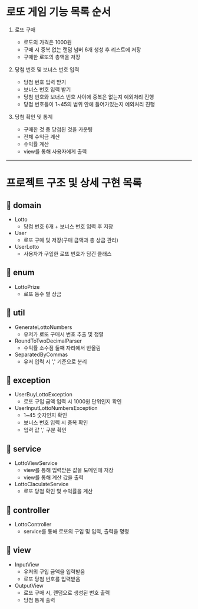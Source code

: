 # 로또 게임 기능 목록 순서

1. 로또 구매
    - 로도의 가격은 1000원
    - 구매 시 중복 없는 랜덤 넘버 6개 생성 후 리스트에 저장
    - 구매한 로또의 총액을 저장

2. 당첨 번호 및 보너스 번호 입력
    - 당첨 번호 입력 받기
    - 보너스 번호 입력 받기
    - 당첨 번호와 보너스 번호 사이에 중복은 없는지 예외처리 진행
    - 당첨 번호들이 1~45의 범위 안에 들어가있는지 예외처리 진행

3. 당첨 확인 및 통계
    - 구매한 것 중 당첨된 것을 카운팅
    - 전체 수익금 계산
    - 수익률 계산
    - view를 통해 사용자에게 출력

---

# 프로젝트 구조 및 상세 구현 목록

## :file_folder: domain

- Lotto
    - 당첨 번호 6개 + 보너스 번호 입력 후 저장
- User
    - 로또 구매 및 저장(구매 금액과 총 상금 관리)
- UserLotto
    - 사용자가 구입한 로또 번호가 담긴 클래스

## :file_folder: enum

- LottoPrize
    - 로또 등수 별 상금

## :file_folder: util

- GenerateLottoNumbers
    - 유저가 로또 구매시 번호 추출 및 정렬
- RoundToTwoDecimalParser
    - 수익률 소수점 둘째 자리에서 반올림
- SeparatedByCommas
    - 유저 입력 시 ',' 기준으로 분리

## :file_folder: exception

- UserBuyLottoException
    - 로또 구입 금액 입력 시 1000원 단위인지 확인
- UserInputLottoNumbersException
    - 1~45 숫자인지 확인
    - 보너스 번호 입력 시 중복 확인
    - 입력 값 ',' 구분 확인

## :file_folder: service

- LottoViewService
    - view를 통해 입력받은 값을 도메인에 저장
    - view를 통해 계산 값을 출력
- LottoClaculateService
    - 로또 당첨 확인 및 수익률을 계산

## :file_folder: controller

- LottoController
    - service를 통해 로또의 구입 및 입력, 츨력을 명령

## :file_folder: view

- InputView
    - 유저의 구입 금액을 입력받음
    - 로또 당첨 번호를 입력받음
- OutputView
    - 로또 구매 시, 랜덤으로 생성된 번호 출력
    - 당첨 통계 출력